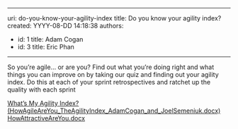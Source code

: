

---
uri: do-you-know-your-agility-index
title: Do you know your agility index?
created: YYYY-08-DD 14:18:38
authors:
  - id: 1
    title: Adam Cogan
  - id: 3
    title: Eric Phan
---




<span class='intro'> <p>So you’re agile… or are you? Find out what you’re doing right and what things you can improve on by taking our quiz and finding out your agility index. Do this at each of your sprint retrospectives and ratchet up the quality with each sprint</p> </span>

<a href="/Documents/HowAgileAreYou_TheAgilityIndex_AdamCogan_and_JoelSemeniuk.docx">What’s My Agility Index? (HowAgileAreYou_TheAgilityIndex_AdamCogan_and_JoelSemeniuk.docx)</a><br><a href="/Documents/HowAttractiveAreYou.docx">HowAttractiveAreYou.docx</a><br><br>


